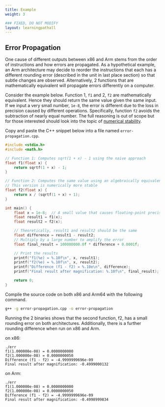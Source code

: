 ```yaml
---
title: Example
weight: 3

### FIXED, DO NOT MODIFY
layout: learningpathall
---
```


## Error Propagation

One cause of different outputs between x86 and Arm stems from the order of instructions and how errors are propagated. As a hypothetical example, an Arm architecture may decide to reorder the instructions that each has a different rounding error (described in the unit in last place section) so that subtle changes are observed. Alternatively, 2 functions that are mathematically equivalent will propagate errors differently on a computer. 

Consider the example below. Function 1, `f1` and 2, `f2` are mathematically equivalent. Hence they should return the same value given the same input. If we input a very small number, `1e-8`, the error is different due to the loss in precision caused by different operations. Specifically, function `f2` avoids the subtraction of nearly equal number. The full reasoning is out of scope but for those interested should look into the topic of [numerical stability](https://en.wikipedia.org/wiki/Numerical_stability). 

Copy and paste the C++ snippet below into a file named `error-propagation.cpp`. 


```cpp
#include <stdio.h>
#include <math.h>

// Function 1: Computes sqrt(1 + x) - 1 using the naive approach
float f1(float x) {
    return sqrtf(1 + x) - 1;
}

// Function 2: Computes the same value using an algebraically equivalent transformation
// This version is numerically more stable
float f2(float x) {
    return x / (sqrtf(1 + x) + 1);
}

int main() {
    float x = 1e-8;  // A small value that causes floating-point precision issues
    float result1 = f1(x);
    float result2 = f2(x);

    // Theoretically, result1 and result2 should be the same
    float difference = result1 - result2;
    // Multiply by a large number to amplify the error
    float final_result = 100000000.0f * difference + 0.0001f;

    // Print the results
    printf("f1(%e) = %.10f\n", x, result1);
    printf("f2(%e) = %.10f\n", x, result2);
    printf("Difference (f1 - f2) = %.10e\n", difference);
    printf("Final result after magnification: %.10f\n", final_result);

    return 0;
}
```

Compile the source code on both x86 and Arm64 with the following command.

```bash
g++ -g error-propagation.cpp -o error-propagation
```

Running the 2 binaries shows that the second function, f2, has a small rounding error on both architectures. Additionally, there is a further rounding difference when run on x86 and Arm.

on x86:
```output
./err
f1(1.000000e-08) = 0.0000000000
f2(1.000000e-08) = 0.0000000050
Difference (f1 - f2) = -4.9999999696e-09
Final result after magnification: -0.4999000132
```
on Arm:
```output
./err
f1(1.000000e-08) = 0.0000000000
f2(1.000000e-08) = 0.0000000050
Difference (f1 - f2) = -4.9999999696e-09
Final result after magnification: -0.4998999834
```
